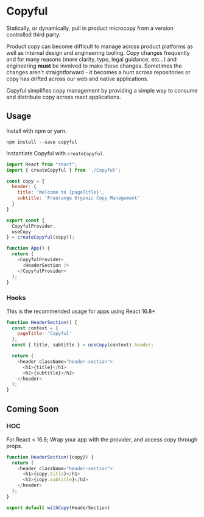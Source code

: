 # Copyful

Statically, or dynamically, pull in product microcopy from a version controlled third party.

Product copy can become difficult to manage across product platforms as well as internal design and engineering tooling. Copy changes frequently and for many reasons (more clarity, typo, legal guidance, etc...) and engineering **must** be involved to make these changes. Sometimes the changes aren't straightforward - it becomes a hunt across repositories or copy has drifted across our web and native applications.

Copyful simplifies copy management by providing a simple way to consume and distribute copy across react applications.

## Usage
Install with npm or yarn.
```
npm install --save copyful
```

Instantiate Copyful with `createCopyful`.
```javascript
import React from "react";
import { createCopyful } from './Copyful';

const copy = {
  header: {
    title: 'Welcome to {pageTitle}',
    subtitle: 'Freerange Organic Copy Management'
  }
}

export const {
  CopyfulProvider,
  useCopy
} = createCopyful(copy));

function App() {
  return (
    <CopyfulProvider>
      <HeaderSection />
    </CopyfulProvider>
  );
}
```

### Hooks
This is the recommended usage for apps using React 16.8+
```javascript
function HeaderSection() {
  const context = {
    pageTitle: 'Copyful'
  };
  const { title, subtitle } = useCopy(context).header;

  return (
    <header className="header-section">
      <h1>{title}</h1>
      <h2>{subtitle}</h2>
    </header>
  );
}
```

## Coming Soon
### HOC
For React < 16.8; Wrap your app with the provider, and access copy through props.
```javascript
function HeaderSection({copy}) {
  return (
    <header className="header-section">
      <h1>{copy.title}</h1>
      <h2>{copy.subtitle}</h2>
    </header>
  );
}

export default withCopy(HeaderSection)
```